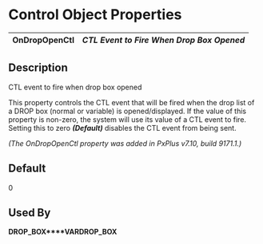 # Control Object Properties

**OnDropOpenCtl** |  **_CTL Event to Fire When Drop Box Opened_**  
---|---  
  
## Description

CTL event to fire when drop box opened

This property controls the CTL event that will be fired when the drop list of a DROP box (normal or variable) is opened/displayed. If the value of this property is non-zero, the system will use its value of a CTL event to fire. Setting this to zero **_(Default)_** disables the CTL event from being sent.

_(The OnDropOpenCtl property was added in PxPlus v7.10, build 9171.1.)_

## Default

0

## Used By

**DROP_BOX****VARDROP_BOX**
